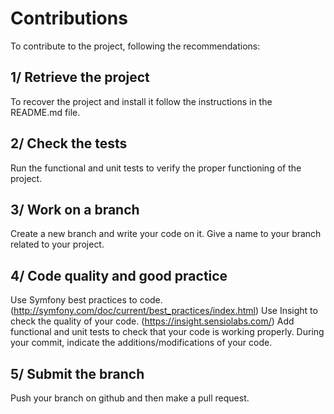 Contributions
==


To contribute to the project, following the recommendations:

1/ Retrieve the project
-

To recover the project and install it follow the instructions in the README.md file.


2/ Check the tests
-

Run the functional and unit tests to verify the proper functioning of the project.


3/ Work on a branch
-

Create a new branch and write your code on it.
Give a name to your branch related to your project.


4/ Code quality and good practice
-

Use Symfony best practices to code. (http://symfony.com/doc/current/best_practices/index.html)
Use Insight to check the quality of your code. (https://insight.sensiolabs.com/)
Add functional and unit tests to check that your code is working properly.
During your commit, indicate the additions/modifications of your code.


5/ Submit the branch
-

Push your branch on github and then make a pull request.
